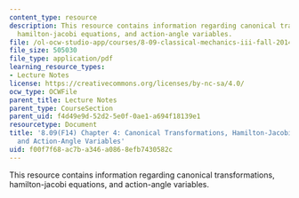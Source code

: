 ```yaml
---
content_type: resource
description: This resource contains information regarding canonical transformations,
  hamilton-jacobi equations, and action-angle variables.
file: /ol-ocw-studio-app/courses/8-09-classical-mechanics-iii-fall-2014/f00f7f68ac7ba346a0868efb7430582c_MIT8_09F14_Chapter_4.pdf
file_size: 505030
file_type: application/pdf
learning_resource_types:
- Lecture Notes
license: https://creativecommons.org/licenses/by-nc-sa/4.0/
ocw_type: OCWFile
parent_title: Lecture Notes
parent_type: CourseSection
parent_uid: f4d49e9d-52d2-5e0f-0ae1-a694f18139e1
resourcetype: Document
title: '8.09(F14) Chapter 4: Canonical Transformations, Hamilton-Jacobi Equations,
  and Action-Angle Variables'
uid: f00f7f68-ac7b-a346-a086-8efb7430582c
---
```

This resource contains information regarding canonical transformations, hamilton-jacobi equations, and action-angle variables.